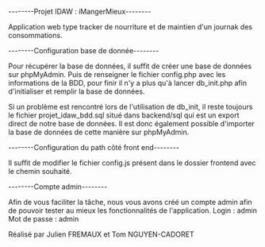 --------Projet IDAW : iMangerMieux--------

Application web type tracker de nourriture et de maintien d'un journak des consommations.


--------Configuration base de donnée-------- 

Pour récupérer la base de données, il suffit de créer une base de données sur phpMyAdmin. Puis de renseigner le fichier config.php avec les informations de la BDD, pour finir il n'y a plus qu'à lancer db_init.php afin d'initialiser et remplir la base de données.

Si un problème est rencontré lors de l'utilisation de db_init, il reste toujours le fichier projet_idaw_bdd.sql situé dans backend/sql qui est un export direct de notre base de données. Il est donc également possible d'importer la base de données de cette manière sur phpMyAdmin.


--------Configuration du path côté front end-------- 

Il suffit de modifier le fichier config.js présent dans le dossier frontend avec le chemin souhaité.


--------Compte admin--------

Afin de vous faciliter la tâche, nous vous avons créé un compte admin afin de pouvoir tester au mieux les fonctionnalités de l'application.
Login : admin
Mot de passe : admin




Réalisé par Julien FREMAUX et Tom NGUYEN-CADORET
